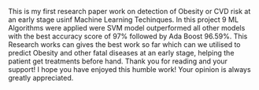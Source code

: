 This is my first research paper work on detection of Obesity or CVD risk at an early stage usinf Machine Learning Techinques.
In this project 9 ML Algorithms were applied  were SVM model outperformed all other models with the best accuracy score of 97% followed by Ada Boost 96.59%.
This Research works can gives the best work so far which can we utilised to predict Obesity and other fatal diseases at an early stage, helping the patient get treatments before hand.
Thank you for reading and your support! I hope you have enjoyed this humble work!
Your opinion is always greatly appreciated.
